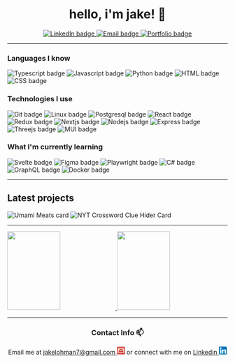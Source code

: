 <h1 align="center"> hello, i'm jake! 🤠</h1>

<div align="center">
	<a href="https://www.linkedin.com/in/jake-lohman/">
		<img src="https://img.shields.io/badge/LinkedIn-blue?style=for-the-badge&logo=linkedin&logoColor=white" alt="LinkedIn badge"/>
	</a>
	<a href="mailto:jakelohman7@gmail.com">
		<img src="https://img.shields.io/badge/Email-whitesmoke?style=for-the-badge&logo=gmail"  alt="Email badge"/>
	</a>
	<a href="https://l-ohman.com/">
	    <img src="https://img.shields.io/badge/🌱 portfolio-rosybrown?style=for-the-badge" alt="Portfolio badge"/>
	</a>
</div>
<!-- Stackoverflow card
<a href="https://stackoverflow.com/users/22109722/l-ohman">
	<img src="https://img.shields.io/badge/stack%20overflow-FE7A16?logo=stack-overflow&logoColor=white&style=for-the-badge" alt="StackOverflow badge"/>
</a>-->

---

### Languages I know
<div>
	<img src="https://img.shields.io/badge/typescript-black?style=for-the-badge&logo=typescript" alt="Typescript badge"/>
	<img src="https://img.shields.io/badge/javascript-black?style=for-the-badge&logo=javascript" alt="Javascript badge"/>
	<img src="https://img.shields.io/badge/python-black?style=for-the-badge&logo=python" alt="Python badge"/>
	<img src="https://img.shields.io/badge/html5-black?style=for-the-badge&logo=html5" alt="HTML badge"/>
	<img src="https://img.shields.io/badge/css3-black?style=for-the-badge&logo=css3&logoColor=steelblue" alt="CSS badge"/>
</div>

### Technologies I use

<div>
	<img src="https://img.shields.io/badge/git-black?style=for-the-badge&logo=git" alt="Git badge"/>
	<img src="https://img.shields.io/badge/linux-black?style=for-the-badge&logo=linux" alt="Linux badge"/>
	<img src="https://img.shields.io/badge/postgresql-black?style=for-the-badge&logo=postgresql&logoColor=dodgerblue" alt="Postgresql badge"/>
	<img src="https://img.shields.io/badge/react-black?style=for-the-badge&logo=react" alt="React badge"/>
	<img src="https://img.shields.io/badge/redux-black?style=for-the-badge&logo=redux&logoColor=mediumorchid" alt="Redux badge"/>
	<img src="https://img.shields.io/badge/next-black?style=for-the-badge&logo=nextdotjs" alt="Nextjs badge"/>
	<img src="https://img.shields.io/badge/node.js-black?style=for-the-badge&logo=nodedotjs" alt="Nodejs badge"/>
	<img src="https://img.shields.io/badge/express-black?style=for-the-badge&logo=express" alt="Express badge"/>
	<img src="https://img.shields.io/badge/three.js-black?style=for-the-badge&logo=threedotjs" alt="Threejs badge"/>
	<img src="https://img.shields.io/badge/mui-black?style=for-the-badge&logo=mui" alt="MUI badge"/>
 </div>

### What I'm currently learning <!-- Godot, Django -->

<div>
	<img src="https://img.shields.io/badge/svelte-black?style=for-the-badge&logo=svelte" alt="Svelte badge"/>
	<img src="https://img.shields.io/badge/figma-black?style=for-the-badge&logo=figma" alt="Figma badge"/>
	<img src="https://img.shields.io/badge/playwright-black?style=for-the-badge&logo=playwright" alt="Playwright badge"/>
	<img src="https://img.shields.io/badge/csharp-black?style=for-the-badge&logo=csharp" alt="C# badge"/>
	<img src="https://img.shields.io/badge/graphql-black?style=for-the-badge&logo=graphql&logoColor=magenta" alt="GraphQL badge"/>
	<img src="https://img.shields.io/badge/docker-black?style=for-the-badge&logo=docker" alt="Docker badge"/>
</div>

---

## Latest projects

<div>
	<img height="150px" width="49%" src="https://github-readme-stats.vercel.app/api/pin/?username=cadenforrest&repo=DotaLeagueSite" alt="Umami Meats card" />
	<img height="150px" width="49%" src="https://readmestats.999857.xyz/api/pin/?username=l-ohman&repo=nyt-crossword-clue-hider" alt="NYT Crossword Clue Hider Card" />
</div>

---

<a href="https://www.l-ohman.com">
<img height=180 width="49%" src="http://github-readme-streak-stats.herokuapp.com?user=l-ohman&theme=dark&background=36393F&ring=F9A527&fire=F9A527&hide_border=true&include_all_commits=true&count_private=true"/>
<img height=180 width="49%" src="https://github-readme-stats.vercel.app/api/top-langs/?username=l-ohman&theme=slateorange&layout=compact&hide=less&hide_border=true"/>
</a>

<!-- Should do a custom deployment eventually for the top-langs to see DotaLeagueSite -->

---

<h3 align="center">Contact Info 📫</h3>
<div align="center">
Email me at <a href="mailto:jakelohman7@gmail.com">jakelohman7@gmail.com <img src="https://raw.githubusercontent.com/l-ohman/l-ohman/main/icons/Email.png" width="18" alt="jakelohman7@gmail.com"/></a> or connect with me on <a href="https://www.linkedin.com/in/jake-lohman/">Linkedin <img src="https://raw.githubusercontent.com/l-ohman/l-ohman/main/icons/Linkedin.png" width="18" alt="Linkedin Logo"/></a>
</div>
